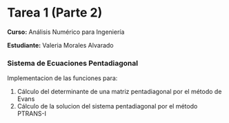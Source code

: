 # Tarea 1 (Parte 2)
**Curso:** Análisis Numérico para Ingeniería

**Estudiante:** Valeria Morales Alvarado
### Sistema de Ecuaciones Pentadiagonal
Implementacion de las funciones para:
1. Cálculo del determinante de una matriz pentadiagonal por el método de Evans
2. Cálculo de la solucion del sistema pentadiagonal por el método PTRANS-I
